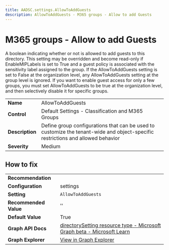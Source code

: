 ```yaml
---
title: AADSC.settings.AllowToAddGuests
description: AllowToAddGuests - M365 groups - Allow to add Guests
---
```


# M365 groups - Allow to add Guests

A boolean indicating whether or not is allowed to add guests to this directory. This setting may be overridden and become read-only if EnableMIPLabels is set to True and a guest policy is associated with the sensitivity label assigned to the group. If the AllowToAddGuests setting is set to False at the organization level, any AllowToAddGuests setting at the group level is ignored. If you want to enable guest access for only a few groups, you must set AllowToAddGuests to be true at the organization level, and then selectively disable it for specific groups.

| | |
|-|-|
| **Name** | AllowToAddGuests |
| **Control** | Default Settings - Classification and M365 Groups |
| **Description** | Define group configurations that can be used to customize the tenant-wide and object-specific restrictions and allowed behavior |
| **Severity** | Medium |



## How to fix
| | |
|-|-|
| **Recommendation** |  |
| **Configuration** | settings |
| **Setting** | `AllowToAddGuests` |
| **Recommended Value** | '' |
| **Default Value** | True |
| **Graph API Docs** | [directorySetting resource type - Microsoft Graph beta - Microsoft Learn](https://learn.microsoft.com/en-us/graph/api/resources/directorysetting) |
| **Graph Explorer** | [View in Graph Explorer](https://developer.microsoft.com/en-us/graph/graph-explorer?request=settings&method=GET&version=beta&GraphUrl=https://graph.microsoft.com) |



